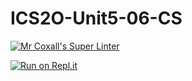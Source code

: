 # ICS2O-Unit5-06-CS

[![Mr Coxall's Super Linter](https://github.com/Youngwook-Go/ICS2O-Unit5-06-CS/workflows/Mr%20Coxall's%20Super%20Linter/badge.svg)](https://github.com/Youngwook-Go/ICS2O-Unit5-06-CS/actions/)

[![Run on Repl.it](https://repl.it/badge/github/Youngwook-Go/ICS2O-Unit5-06-CS)](https://repl.it/github/Youngwook-Go/ICS2O-Unit5-06-CS)
